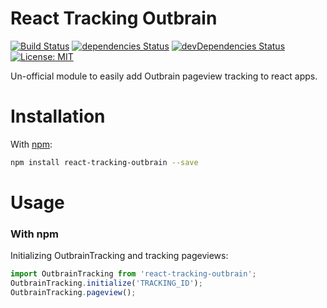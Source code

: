 # React Tracking Outbrain

[![Build Status](https://travis-ci.org/realalexbarge/react-tracking-outbrain.svg?branch=master)](https://travis-ci.org/realalexbarge/react-tracking-outbrain) [![dependencies Status](https://david-dm.org/realalexbarge/react-tracking-outbrain/status.svg)](https://david-dm.org/realalexbarge/react-tracking-outbrain) [![devDependencies Status](https://david-dm.org/realalexbarge/react-tracking-outbrain/dev-status.svg)](https://david-dm.org/realalexbarge/react-tracking-outbrain?type=dev) [![License: MIT](https://img.shields.io/badge/License-MIT-blue.svg)](https://opensource.org/licenses/MIT)

Un-official module to easily add Outbrain pageview tracking to react apps.

# Installation

With [npm](https://www.npmjs.com/):

```bash
npm install react-tracking-outbrain --save
```

# Usage

### With npm

Initializing OutbrainTracking and tracking pageviews:

```js
import OutbrainTracking from 'react-tracking-outbrain';
OutbrainTracking.initialize('TRACKING_ID');
OutbrainTracking.pageview();
```
